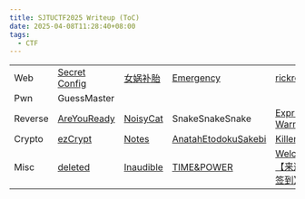 ```yaml
---
title: SJTUCTF2025 Writeup (ToC)
date: 2025-04-08T11:28:40+08:00
tags:
  - CTF
---
```


<table>

<tr>
<td>Web</td>
<td><a href="/arch/SJTUCTF2025-Writeup-1#Secret-Config">Secret Config</a></td>
<td><a href="/arch/SJTUCTF2025-Writeup-2#女娲补胎">女娲补胎</a></td>
<td><a href="/arch/SJTUCTF2025-Writeup-2#Emergency">Emergency</a></td>
<td><a href="/arch/SJTUCTF2025-Writeup-1#rickroll">rickroll</a></td>
<!-- <td><a href="/arch/SJTUCTF2025-Writeup-2#EzWebAuthn">EzWebAuthn</a></td> -->
<td>EzWebAuthn</td>
<td><a href="/arch/SJTUCTF2025-Writeup-3#SmartGrader">SmartGrader</a></td>
<td><a href="/arch/SJTUCTF2025-Writeup-2#Gradient">Gradient</a></td>
<td><a href="/arch/SJTUCTF2025-Writeup-1#realLibraryManager">realLibraryManager</a></td>
</tr>

<tr>
<td>Pwn</td>
<td>GuessMaster</td>
<!-- <td><a href="/arch/SJTUCTF2025-Writeup-3#GuessMaster">GuessMaster</a></td> -->
</tr>

<tr>
<td>Reverse</td>
<td><a href="/arch/SJTUCTF2025-Writeup-3#AreYouReady">AreYouReady</a></td>
<td><a href="/arch/SJTUCTF2025-Writeup-3#NoisyCat">NoisyCat</a></td>
<!-- <td><a href="/arch/SJTUCTF2025-Writeup-3#SnakeSnakeSnake">SnakeSnakeSnake</a></td> -->
<td>SnakeSnakeSnake</td>
<td><a href="/arch/SJTUCTF2025-Writeup-3#Expr-Warmup">Expr-Warmup</a></td>
<!-- <td><a href="/arch/SJTUCTF2025-Writeup-3#NoisyCat2">NoisyCat2</a></td> -->
<td>NoisyCat2</td>
</tr>

<tr>
<td>Crypto</td>
<td><a href="/arch/SJTUCTF2025-Writeup-2#ezCrypt">ezCrypt</a></td>
<td><a href="/arch/SJTUCTF2025-Writeup-1#Notes">Notes</a></td>
<td><a href="/arch/SJTUCTF2025-Writeup-3#AnatahEtodokuSakebi">AnatahEtodokuSakebi</a></td>
<td><a href="/arch/SJTUCTF2025-Writeup-2#KillerECC">KillerECC</a></td>
</tr>

<tr>
<td>Misc</td>
<td><a href="/arch/SJTUCTF2025-Writeup-1#deleted">deleted</a></td>
<td><a href="/arch/SJTUCTF2025-Writeup-1#Inaudible">Inaudible</a></td>
<td><a href="/arch/SJTUCTF2025-Writeup-2#TIME-amp-POWER">TIME&POWER</a></td>
<td><a href="/arch/SJTUCTF2025-Writeup-2#Welcom3【来这里签到】">Welcom3【来这里签到】</a></td>
<td><a href="/arch/SJTUCTF2025-Writeup-1#IP-Hunter-24">IP Hunter 24_flag1</a></td>
<td><a href="/arch/SJTUCTF2025-Writeup-1#IP-Hunter-24">IP Hunter 24_flag2</a></td>
<td><a href="/arch/SJTUCTF2025-Writeup-2#PyCalc">PyCalc</a></td>
</tr>


</table> 

